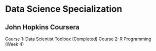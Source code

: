 # Data Science Specialization 
## John Hopkins Coursera

Course 1: Data Scientist Toolbox (Completed)
Course 2: R Programming (Week 4)
